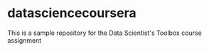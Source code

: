 # datasciencecoursera
This is a sample repository for the Data Scientist's Toolbox course assignment
